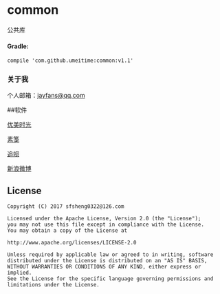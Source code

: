 # common
公共库

#### Gradle:

    compile 'com.github.umeitime:common:v1.1'


### 关于我

个人邮箱：jayfans@qq.com

##软件

[优美时光](http://app.flyme.cn/apps/public/detail?package_name=me.umeitimes.act.www)

[素笺](http://app.flyme.cn/apps/public/detail?package_name=com.umeitime.sujian)

[追呗](http://app.flyme.cn/apps/public/detail?package_name=com.izhuibei.android)

[新浪微博](http://weibo.com/pancn)

License
--
    Copyright (C) 2017 sfsheng0322@126.com

    Licensed under the Apache License, Version 2.0 (the "License");
    you may not use this file except in compliance with the License.
    You may obtain a copy of the License at

    http://www.apache.org/licenses/LICENSE-2.0

    Unless required by applicable law or agreed to in writing, software
    distributed under the License is distributed on an "AS IS" BASIS,
    WITHOUT WARRANTIES OR CONDITIONS OF ANY KIND, either express or implied.
    See the License for the specific language governing permissions and
    limitations under the License.
